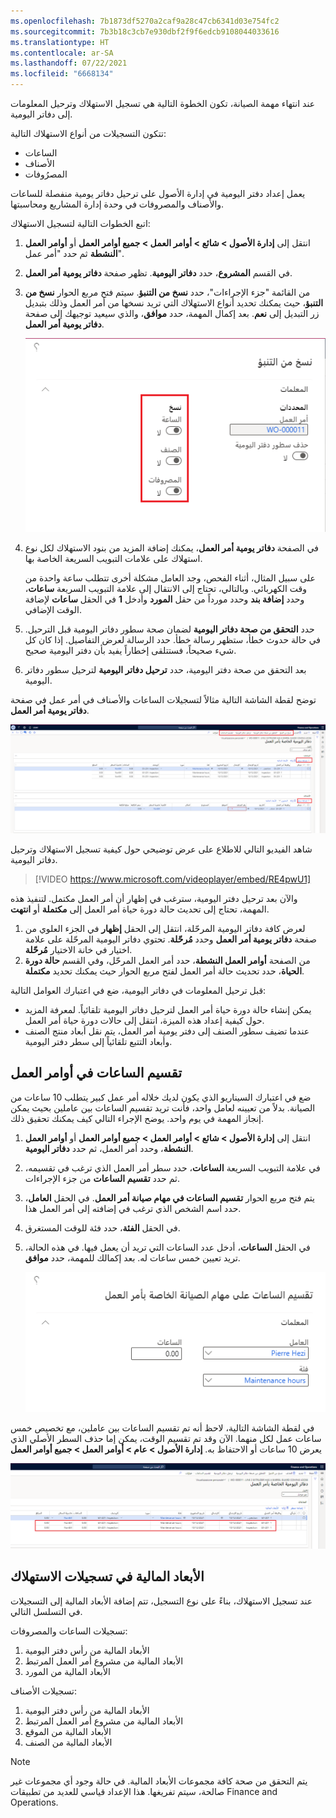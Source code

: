 ```yaml
---
ms.openlocfilehash: 7b1873df5270a2caf9a28c47cb6341d03e754fc2
ms.sourcegitcommit: 7b3b18c3cb7e930dbf2f9f6edcb9108044033616
ms.translationtype: HT
ms.contentlocale: ar-SA
ms.lasthandoff: 07/22/2021
ms.locfileid: "6668134"
---
```

عند انتهاء مهمة الصيانة، تكون الخطوة التالية هي تسجيل الاستهلاك وترحيل المعلومات إلى دفاتر اليومية. 

تتكون التسجيلات من أنواع الاستهلاك التالية: 

- الساعات‬
- الأصناف
- المصرُوفات 

يعمل إعداد دفتر اليومية في إدارة الأصول على ترحيل دفاتر يومية منفصلة للساعات والأصناف والمصروفات في وحدة إدارة المشاريع ومحاسبتها.  

اتبع الخطوات التالية لتسجيل الاستهلاك:

1.  انتقل إلى **إدارة الأصول > شائع > أوامر العمل > جميع أوامر العمل** أو **أوامر العمل النشطة** ثم حدد "أمر عمل".
2.  في القسم **المشروع**، حدد **دفاتر اليومية**. تظهر صفحة **دفاتر يومية أمر العمل**.
3.  من القائمة "جزء الإجراءات"، حدد **نسخ من التنبؤ**. سيتم فتح مربع الحوار **نسخ من التنبؤ**، حيث يمكنك تحديد أنواع الاستهلاك التي تريد نسخها من أمر العمل وذلك بتبديل زر التبديل إلى **نعم**. بعد إكمال المهمة، حدد **موافق**، والذي سيعيد توجيهك إلى صفحة **دفاتر يومية أمر العمل**.

    ![لقطة شاشة لصفحة نسخ من التنبؤ مع تفاصيل النسخ.](../media/copy-from-forecast-ssm.png)
 
4.  في الصفحة **دفاتر يومية أمر العمل**، يمكنك إضافة المزيد من بنود الاستهلاك لكل نوع استهلاك على علامات التبويب السريعة الخاصة بها. 

    على سبيل المثال، أثناء الفحص، وجد العامل مشكلة أخرى تتطلب ساعة واحدة من وقت الكهربائي. وبالتالي، تحتاج إلى الانتقال إلى علامة التبويب السريعة **ساعات**، وحدد **إضافة بند** وحدد مورداً من حقل **المورد** وأدخل **1** في الحقل **ساعات** لإضافة الوقت الإضافي.

5.  حدد **التحقق من صحة دفاتر اليومية** لضمان صحة سطور دفاتر اليومية قبل الترحيل. في حالة حدوث خطأ، ستظهر رسالة خطأ. حدد الرسالة لعرض التفاصيل. إذا كان كل شيء صحيحاً، فستتلقى إخطاراً يفيد بأن دفتر اليومية صحيح.
6.  بعد التحقق من صحة دفتر اليومية، حدد **ترحيل دفاتر اليومية** لترحيل سطور دفاتر اليومية. 

توضح لقطة الشاشة التالية مثالاً لتسجيلات الساعات والأصناف في أمر عمل في صفحة **دفاتر يومية أمر العمل**.

[![لقطة شاشة لصفحة دفاتر يومية أمر العمل.](../media/work-order-journals-ssm.png)](../media/work-order-journals-ssm.png#lightbox)

شاهد الفيديو التالي للاطلاع على عرض توضيحي حول كيفية تسجيل الاستهلاك وترحيل دفاتر اليومية. 

 > [!VIDEO https://www.microsoft.com/videoplayer/embed/RE4pwU1]

والآن بعد ترحيل دفتر اليومية، سترغب في إظهار أن أمر العمل مكتمل. لتنفيذ هذه المهمة، تحتاج إلى تحديث حالة دورة حياة أمر العمل إلى **مكتملة** أو **انتهت**. 

1. لعرض كافة دفاتر اليومية المرحّلة، انتقل إلى الحقل **إظهار** في الجزء العلوي من صفحة **دفاتر يومية أمر العمل** وحدد **مُرحّلة**. تحتوي دفاتر اليومية المرحّلة على علامة اختيار في خانة الاختيار **مُرحّلة**. 
1. من الصفحة **أوامر العمل النشطة**، حدد أمر العمل المرحّل، وفي القسم **حالة دورة الحياة**، حدد تحديث حالة أمر العمل لفتح مربع الحوار حيث يمكنك تحديد **مكتملة**.

قبل ترحيل المعلومات في دفاتر اليومية، ضع في اعتبارك العوامل التالية: 

- يمكن إنشاء حالة دورة حياة أمر العمل لترحيل دفاتر اليومية تلقائياً. لمعرفة المزيد حول كيفية إعداد هذه الميزة، انتقل إلى حالات دورة حياة أمر العمل.
- عندما تضيف سطور الصنف إلى دفتر يومية أمر العمل، يتم نقل أبعاد منتج الصنف وأبعاد التتبع تلقائياً إلى سطر دفتر اليومية.

## <a name="split-hours-on-work-orders"></a>تقسيم الساعات في أوامر العمل 
ضع في اعتبارك السيناريو الذي يكون لديك خلاله أمر عمل كبير يتطلب 10 ساعات من الصيانة. بدلاً من تعيينه لعامل واحد، فأنت تريد تقسيم الساعات بين عاملين بحيث يمكن إنجاز المهمة في يوم واحد. يوضح الإجراء التالي كيف يمكنك تحقيق ذلك.

1.  انتقل إلى **إدارة الأصول > شائع > أوامر العمل > جميع أوامر العمل** أو **أوامر العمل النشطة**، وحدد أمر العمل، ثم حدد **دفاتر اليومية**.
2.  في علامة التبويب السريعة **الساعات**، حدد سطر أمر العمل الذي ترغب في تقسيمه، ثم حدد **تقسيم الساعات** من جزء الإجراءات.
3.  يتم فتح مربع الحوار **تقسيم الساعات في مهام صيانة أمر العمل**. في الحقل **العامل**، حدد اسم الشخص الذي ترغب في إضافته إلى أمر العمل هذا. 
4.  في الحقل **الفئة**، حدد فئة للوقت المستغرق.
5.  في الحقل **الساعات**، أدخل عدد الساعات التي تريد أن يعمل فيها. في هذه الحالة، تريد تعيين خمس ساعات له. بعد إكمالك للمهمة، حدد **موافق**.

    ![لقطة شاشة لصفحة تقسيم الساعات في مهام صيانة أمر العمل.](../media/split-hours-on-work-orders-ss.png)
 
في لقطة الشاشة التالية، لاحظ أنه تم تقسيم الساعات بين عاملين، مع تخصيص خمس ساعات عمل لكل منهما. الآن وقد تم تقسيم الوقت، يمكن إما حذف السطر الأصلي الذي يعرض 10 ساعات أو الاحتفاظ به.
**إدارة الأصول > عام > أوامر العمل > جميع أوامر العمل**
 
[![لقطة شاشة لصفحة دفاتر يومية أمر العمل مع تمييز الوظائف.](../media/split-hours-journal-ssm.png)](../media/split-hours-journal-ssm.png#lightbox)

## <a name="financial-dimensions-on-consumption-registrations"></a>الأبعاد المالية في تسجيلات الاستهلاك
عند تسجيل الاستهلاك، بناءً على نوع التسجيل، تتم إضافة الأبعاد المالية إلى التسجيلات في التسلسل التالي.

تسجيلات الساعات والمصروفات: 

1.  الأبعاد المالية من رأس دفتر اليومية 
2.  الأبعاد المالية من مشروع أمر العمل المرتبط
3.  الأبعاد المالية من المورد

تسجيلات الأصناف: 

1.  الأبعاد المالية من رأس دفتر اليومية 
2.  الأبعاد المالية من مشروع أمر العمل المرتبط 
3.  الأبعاد المالية من الموقع 
4.  الأبعاد المالية من الصنف

> [!NOTE]
> يتم التحقق من صحة كافة مجموعات الأبعاد المالية. في حالة وجود أي مجموعات غير صالحة، سيتم تفريغها. هذا الإعداد قياسي للعديد من تطبيقات Finance and Operations.